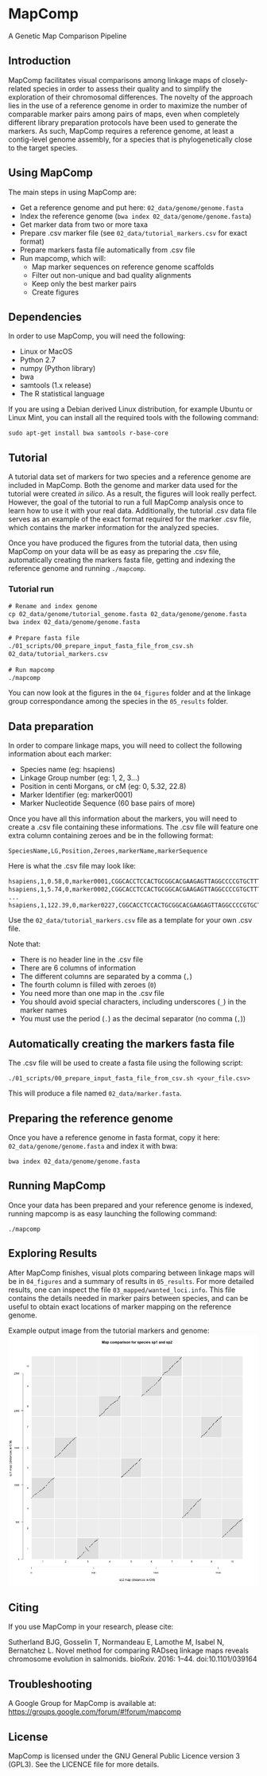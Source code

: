 # MapComp

A Genetic Map Comparison Pipeline

## Introduction

MapComp facilitates visual comparisons among linkage maps of closely-related
species in order to assess their quality and to simplify the exploration of
their chromosomal differences. The novelty of the approach lies in the use of a
reference genome in order to maximize the number of comparable marker pairs
among pairs of maps, even when completely different library preparation
protocols have been used to generate the markers. As such, MapComp requires a
reference genome, at least a contig-level genome assembly, for a species that
is phylogenetically close to the target species.

## Using MapComp

The main steps in using MapComp are:

- Get a reference genome and put here: `02_data/genome/genome.fasta`
- Index the reference genome (`bwa index 02_data/genome/genome.fasta`)
- Get marker data from two or more taxa
- Prepare .csv marker file (see `02_data/tutorial_markers.csv` for exact format)
- Prepare markers fasta file automatically from .csv file
- Run mapcomp, which will:
  - Map marker sequences on reference genome scaffolds
  - Filter out non-unique and bad quality alignments
  - Keep only the best marker pairs
  - Create figures

## Dependencies

In order to use MapComp, you will need the following:

- Linux or MacOS
- Python 2.7
- numpy (Python library)
- bwa
- samtools (1.x release) 
- The R statistical language

If you are using a Debian derived Linux distribution, for example Ubuntu or
Linux Mint, you can install all the required tools with the following command:

```
sudo apt-get install bwa samtools r-base-core
```

## Tutorial

A tutorial data set of markers for two species and a reference genome are
included in MapComp. Both the genome and marker data used for the tutorial were
created *in silico*. As a result, the figures will look really perfect.
However, the goal of the tutorial to run a full MapComp analysis once to learn
how to use it with your real data. Additionally, the tutorial .csv data file
serves as an example of the exact format required for the marker .csv file,
which contains the marker information for the analyzed species.

Once you have produced the figures from the tutorial data, then using MapComp
on your data will be as easy as preparing the .csv file, automatically creating
the markers fasta file, getting and indexing the reference genome and running
`./mapcomp`.

### Tutorial run

```
# Rename and index genome
cp 02_data/genome/tutorial_genome.fasta 02_data/genome/genome.fasta
bwa index 02_data/genome/genome.fasta

# Prepare fasta file
./01_scripts/00_prepare_input_fasta_file_from_csv.sh 02_data/tutorial_markers.csv

# Run mapcomp
./mapcomp
```

You can now look at the figures in the `04_figures` folder and at the linkage
group correspondance among the species in the `05_results` folder.

## Data preparation

In order to compare linkage maps, you will need to collect the following
information about each marker:

- Species name (eg: hsapiens)
- Linkage Group number (eg: 1, 2, 3...)
- Position in centi Morgans, or cM (eg: 0, 5.32, 22.8)
- Marker Identifier (eg: marker0001)
- Marker Nucleotide Sequence (60 base pairs of more)

Once you have all this information about the markers, you will need to create a
.csv file containing these informations. The .csv file will feature one extra
column containing zeroes and be in the following format:

```
SpeciesName,LG,Position,Zeroes,markerName,markerSequence
```

Here is what the .csv file may look like:

```
hsapiens,1,0.58,0,marker0001,CGGCACCTCCACTGCGGCACGAAGAGTTAGGCCCCGTGCTTTGCGG
hsapiens,1,5.74,0,marker0002,CGGCACCTCCACTGCGGCACGAAGAGTTAGGCCCCGTGCTTTGCGG
...
hsapiens,1,122.39,0,marker0227,CGGCACCTCCACTGCGGCACGAAGAGTTAGGCCCCGTGCTTTGCGG
```

Use the `02_data/tutorial_markers.csv` file as a template for your own .csv
file.

Note that:

- There is no header line in the .csv file
- There are 6 columns of information
- The different columns are separated by a comma (`,`)
- The fourth column is filled with zeroes (`0`)
- You need more than one map in the .csv file
- You should avoid special characters, including underscores (`_`) in the marker names
- You must use the period (`.`) as the decimal separator (no comma (`,`))

## Automatically creating the markers fasta file

The .csv file will be used to create a fasta file using the following script:

```
./01_scripts/00_prepare_input_fasta_file_from_csv.sh <your_file.csv>
```

This will produce a file named `02_data/marker.fasta`.

## Preparing the reference genome

Once you have a reference genome in fasta format, copy it here:
`02_data/genome/genome.fasta` and index it with bwa:

```
bwa index 02_data/genome/genome.fasta
```

## Running MapComp

Once your data has been prepared and your reference genome is indexed, running
mapcomp is as easy launching the following command:

```
./mapcomp
```

## Exploring Results

After MapComp finishes, visual plots comparing between linkage maps will be in
`04_figures` and a summary of results in `05_results`. For more detailed
results, one can inspect the file `03_mapped/wanted_loci.info`. This file
contains the details needed in marker pairs between species, and can be useful
to obtain exact locations of marker mapping on the reference genome.

Example output image from the tutorial markers and genome:
![Alt text](00_archive/tutorial_figure.png?raw=true  "Output Example")

## Citing

If you use MapComp in your research, please cite:

Sutherland BJG, Gosselin T, Normandeau E, Lamothe M, Isabel N, Bernatchez L.
Novel method for comparing RADseq linkage maps reveals chromosome evolution in
salmonids. bioRxiv. 2016: 1–44. doi:10.1101/039164

## Troubleshooting

A Google Group for MapComp is available at: https://groups.google.com/forum/#!forum/mapcomp

## License

MapComp is licensed under the GNU General Public Licence version 3 (GPL3). See
the LICENCE file for more details.
